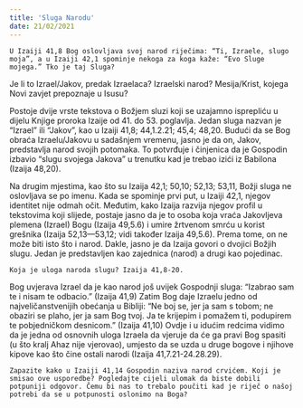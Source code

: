 ```yaml
---
title: 'Sluga Narodu'
date: 21/02/2021
---
```


`U Izaiji 41,8 Bog oslovljava svoj narod riječima: “Ti, Izraele, slugo moja”, a u Izaiji 42,1 spominje nekoga za koga kaže: “Evo Sluge mojega.” Tko je taj Sluga?`

Je li to Izrael/Jakov, predak Izraelaca? Izraelski narod? Mesija/Krist, kojega Novi zavjet prepoznaje u Isusu?

Postoje dvije vrste tekstova o Božjem sluzi koji se uzajamno isprepliću u dijelu Knjige proroka Izaije od 41. do 53. poglavlja. Jedan sluga nazvan je “Izrael” ili “Jakov”, kao u Izaiji 41,8; 44,1.2.21; 45,4; 48,20. Budući da se Bog obraća Izraelu/Jakovu u sadašnjem vremenu, jasno je da on, Jakov, predstavlja narod svojih potomaka. To potvrđuje i činjenica da je Gospodin izbavio “slugu svojega Jakova” u trenutku kad je trebao izići iz Babilona (Izaija 48,20).

Na drugim mjestima, kao što su Izaija 42,1; 50,10; 52,13; 53,11, Božji sluga ne oslovljava se po imenu. Kada se spominje prvi put, u Izaiji 42,1, njegov identitet nije odmah očit. Međutim, kako Izaija razvija njegov profil u tekstovima koji slijede, postaje jasno da je to osoba koja vraća Jakovljeva plemena (Izrael) Bogu (Izaija 49,5.6) i umire žrtvenom smrću u korist grešnika (Izaija 52,13—53,12; vidi također Izaija 49,5.6). Prema tome, on ne može biti isto što i narod. Dakle, jasno je da Izaija govori o dvojici Božjih slugu. Jedan je predstavljen kao zajednica (narod) a drugi kao pojedinac.

`Koja je uloga naroda slugu? Izaija 41,8-20.`

Bog uvjerava Izrael da je kao narod još uvijek Gospodnji sluga: “Izabrao sam te i nisam te odbacio.” (Izaija 41,9) Zatim Bog daje Izraelu jedno od najveličanstvenijih obećanja u Bibliji: “Ne boj se, jer ja sam s tobom; ne obaziri se plaho, jer ja sam Bog tvoj. Ja te krijepim i pomažem ti, podupirem te pobjedničkom desnicom.” (Izaija 41,10) Ovdje i u idućim redcima vidimo da je jedna od osnovnih uloga Izraela da vjeruje da će ga pravi Bog spasiti (u što kralj Ahaz nije vjerovao), umjesto da se uzda u druge bogove i njihove kipove kao što čine ostali narodi (Izaija 41,7.21-24.28.29).

`Zapazite kako u Izaiji 41,14 Gospodin naziva narod crvićem. Koji je smisao ove usporedbe? Pogledajte cijeli ulomak da biste dobili potpuniji odgovor. Čemu bi nas to trebalo poučiti kad je riječ o našoj potrebi da se u potpunosti oslonimo na Boga?`